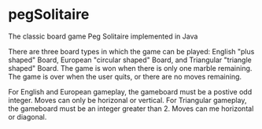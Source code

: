 # pegSolitaire
The classic board game Peg Solitaire implemented in Java

There are three board types in which the game can be played: English "plus shaped" Board, European "circular shaped" Board, and Triangular "triangle shaped" Board. The game is won when there is only one marble remaining. The game is over when the user quits, or there are no moves remaining. 

For English and European gameplay, the gameboard must be a postive odd integer. Moves can only be horizonal or vertical.
For Triangular gameplay, the gameboard must be an integer greater than 2. Moves can me horizontal or diagonal.
